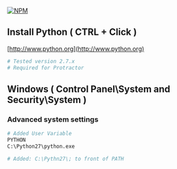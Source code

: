 [![NPM](https://upload.wikimedia.org/wikipedia/commons/thumb/f/f8/Python_logo_and_wordmark.svg/2000px-Python_logo_and_wordmark.svg.png)](https://upload.wikimedia.org/wikipedia/commons/thumb/f/f8/Python_logo_and_wordmark.svg/2000px-Python_logo_and_wordmark.svg.png)
## Install Python ( CTRL + Click )

[http://www.python.org](http://www.python.org)

```bash
# Tested version 2.7.x
# Required for Protractor
```

## Windows ( Control Panel\System and Security\System )
### Advanced system settings

```bash
# Added User Variable
PYTHON
C:\Python27\python.exe
```

```bash
# Added: C:\Pythn27\; to front of PATH
```
